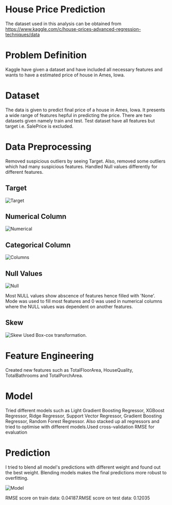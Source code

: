# House Price Prediction
The dataset used in this analysis can be obtained from https://www.kaggle.com/c/house-prices-advanced-regression-techniques/data

# Problem Definition
Kaggle have given a dataset and have included all necessary features and wants to have a estimated price of house in Ames, Iowa.

# Dataset
The data is given to predict final price of a house in Ames, Iowa. It presents a wide range of features hepful in predicting the price. There are two datasets given namely train and test. Test dataset have all features but target i.e. SalePrice is excluded.


# Data Preprocessing
Removed suspicious outliers by seeing Target. Also, removed some outliers which had many suspicious features. Handled Null values differently for different features.

## Target
![Target](https://user-images.githubusercontent.com/46856195/83021979-2cff5880-a06e-11ea-9585-3934fd979353.png)

## Numerical Column
![Numerical](https://user-images.githubusercontent.com/46856195/83022149-6e900380-a06e-11ea-8131-d3df0b1cedf8.png)

## Categorical Column
![Columns](https://user-images.githubusercontent.com/46856195/83021796-e578cc80-a06d-11ea-8932-63be87c19b42.png)

## Null Values
![Null](https://user-images.githubusercontent.com/46856195/83022359-c2025180-a06e-11ea-972a-e07cb9641d4b.png)

Most NULL values show abscence of features hence filled with 'None'. Mode was used to fill most features and 0 was used in numerical columns where the NULL values was dependent on another features. 

## Skew
![Skew](https://user-images.githubusercontent.com/46856195/83023195-ed397080-a06f-11ea-9fd1-9126c35a952e.png)
Used Box-cox transformation.


# Feature Engineering
Created new features such as TotalFloorArea, HouseQuality, TotalBathrooms and TotalPorchArea.

# Model
Tried different models such as Light Gradient Boosting Regressor, XGBoost Regressor,  Ridge Regressor, Support Vector Regressor, Gradient Boosting Regressor, Random Forest Regressor. Also stacked up all regressors and tried to optimise with different models.Used cross-validation RMSE for evaluation

# Prediction
I tried to  blend all model's predictions with different weight and found out the best weight. Blending models makes the final predictions more robust to overfitting. 

![Model](https://user-images.githubusercontent.com/46856195/83023723-a26c2880-a070-11ea-866b-acfd817b5010.png)

RMSE score on train data: 0.04187.RMSE score on test data:  0.12035

